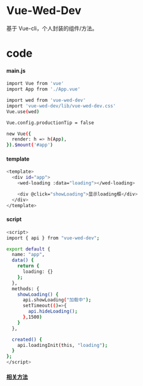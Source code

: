 
# Vue-Wed-Dev

基于 Vue-cli，个人封装的组件/方法。

# code

#### main.js

``` bash
import Vue from 'vue'
import App from './App.vue'

import wed from 'vue-wed-dev'
import 'vue-wed-dev/lib/vue-wed-dev.css'
Vue.use(wed)

Vue.config.productionTip = false

new Vue({
  render: h => h(App),
}).$mount('#app')
```

#### template

``` bash
<template>
  <div id="app">
    <wed-loading :data="loading"></wed-loading>

    <div @click="showLoading">显示loading框</div>
  </div>
</template>
```

#### script

``` bash
<script>
import { api } from "vue-wed-dev";

export default {
  name: "app",
  data() {
    return {
      loading: {}
    };
  },
  methods: {
    showLoading() {
      api.showLoading("加载中");
      setTimeout(()=>{
        api.hideLoading();
      },1500)
    }
  },

  created() {
    api.loadingInit(this, "loading");
  }
};
</script>
```

#### [相关方法](/doc/mothods/modal.md)
